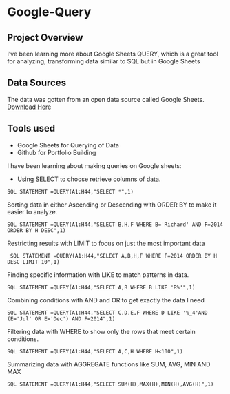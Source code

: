 # Google-Query

## Project Overview
I’ve been learning more about Google Sheets QUERY, which is a great tool for analyzing, transforming data similar to SQL but in Google Sheets

## Data Sources
The data was gotten from an open data source called Google Sheets. [Download Here](https://docs.google.com/spreadsheets)

## Tools used
- Google Sheets for Querying of Data
- Github for Portfolio Building

I have been learning about making queries on Google sheets:
- Using SELECT to choose retrieve columns of data.
```
SQL STATEMENT =QUERY(A1:H44,"SELECT *",1)
```
Sorting data in either Ascending or Descending with ORDER BY to make it easier to analyze.
```
SQL STATEMENT =QUERY(A1:H44,"SELECT B,H,F WHERE B='Richard' AND F=2014 ORDER BY H DESC",1)
``` 
Restricting results with LIMIT to focus on just the most important data
```
 SQL STATEMENT =QUERY(A1:H44,"SELECT A,B,H,F WHERE F=2014 ORDER BY H DESC LIMIT 10",1)
```
Finding specific information with LIKE to match patterns in data.
```
SQL STATEMENT =QUERY(A1:H44,"SELECT A,B WHERE B LIKE 'R%'",1)
```
Combining conditions with AND and OR to get exactly the data I need
```
SQL STATEMENT =QUERY(A1:H44,"SELECT C,D,E,F WHERE D LIKE '%_4'AND (E='Jul' OR E='Dec') AND F=2014",1)
```
Filtering data with WHERE to show only the rows that meet certain conditions.
```
SQL STATEMENT =QUERY(A1:H44,"SELECT A,C,H WHERE H<100",1)
```
Summarizing data with AGGREGATE functions like SUM, AVG, MIN AND MAX
```
SQL STATEMENT =QUERY(A1:H44,"SELECT SUM(H),MAX(H),MIN(H),AVG(H)",1)
```

